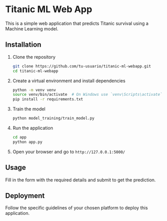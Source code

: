# Titanic ML Web App

This is a simple web application that predicts Titanic survival using a Machine Learning model.

## Installation

1. Clone the repository
    ```bash
    git clone https://github.com/tu-usuario/titanic-ml-webapp.git
    cd titanic-ml-webapp
    ```

2. Create a virtual environment and install dependencies
    ```bash
    python -m venv venv
    source venv/bin/activate  # On Windows use `venv\Scripts\activate`
    pip install -r requirements.txt
    ```

3. Train the model
    ```bash
    python model_training/train_model.py
    ```

4. Run the application
    ```bash
    cd app
    python app.py
    ```

5. Open your browser and go to `http://127.0.0.1:5000/`

## Usage

Fill in the form with the required details and submit to get the prediction.

## Deployment

Follow the specific guidelines of your chosen platform to deploy this application.